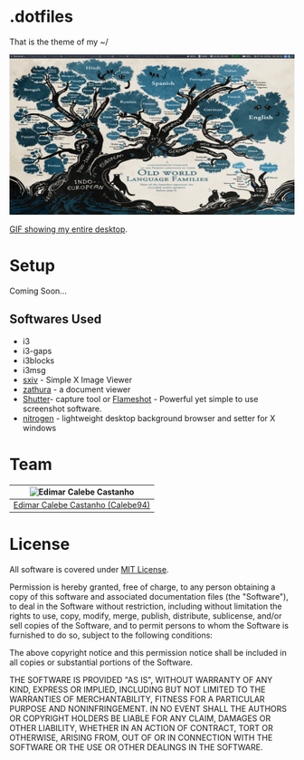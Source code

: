 # .dotfiles

That is the theme of my ~/

![home.png](/media/home.png)

[GIF showing my entire desktop](https://media.giphy.com/media/5hvRxNA3JMfm7HpkF3/giphy.gif).

# Setup

Coming Soon...

## Softwares Used

* i3
* i3-gaps
* i3blocks
* i3msg
* [sxiv](https://github.com/muennich/sxiv) - Simple X Image Viewer
* [zathura](https://github.com/pwmt/zathura) - a document viewer
* [Shutter](https://launchpad.net/shutter)- capture tool or [Flameshot](https://github.com/lupoDharkael/flameshot) - Powerful yet simple to use screenshot software.
* [nitrogen](https://wiki.archlinux.org/index.php/Nitrogen) - lightweight desktop background browser and setter for X windows

# Team

| <img src="https://github.com/Calebe94.png?size=200" alt="Edimar Calebe Castanho"> | 
|:---------------------------------------------------------------------------------:|
| [Edimar Calebe Castanho (Calebe94)](https://github.com/Calebe94)                  |

# License

All software is covered under [MIT License](https://opensource.org/licenses/MIT).

Permission is hereby granted, free of charge, to any person obtaining a copy of this software and associated documentation files (the "Software"), to deal in the Software without restriction, including without limitation the rights to use, copy, modify, merge, publish, distribute, sublicense, and/or sell copies of the Software, and to permit persons to whom the Software is furnished to do so, subject to the following conditions:

The above copyright notice and this permission notice shall be included in all copies or substantial portions of the Software.

THE SOFTWARE IS PROVIDED "AS IS", WITHOUT WARRANTY OF ANY KIND, EXPRESS OR IMPLIED, INCLUDING BUT NOT LIMITED TO THE WARRANTIES OF MERCHANTABILITY, FITNESS FOR A PARTICULAR PURPOSE AND NONINFRINGEMENT. IN NO EVENT SHALL THE AUTHORS OR COPYRIGHT HOLDERS BE LIABLE FOR ANY CLAIM, DAMAGES OR OTHER LIABILITY, WHETHER IN AN ACTION OF CONTRACT, TORT OR OTHERWISE, ARISING FROM, OUT OF OR IN CONNECTION WITH THE SOFTWARE OR THE USE OR OTHER DEALINGS IN THE SOFTWARE.
